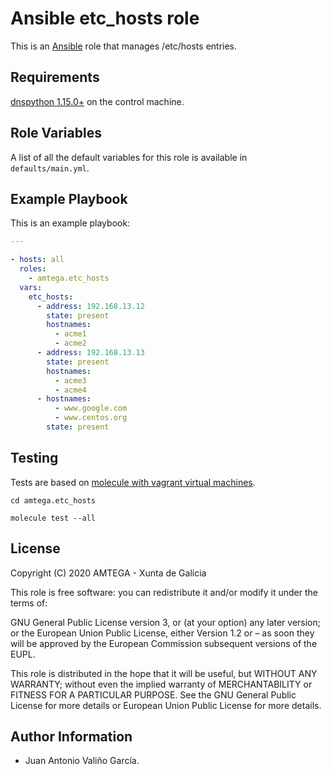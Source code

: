 # Ansible etc_hosts role

This is an [Ansible](http://www.ansible.com) role that manages /etc/hosts entries.

## Requirements

[dnspython 1.15.0+](http://www.dnspython.org) on the control machine.

## Role Variables

A list of all the default variables for this role is available in `defaults/main.yml`.

## Example Playbook

This is an example playbook:

```yaml
---

- hosts: all
  roles:
    - amtega.etc_hosts
  vars:    
    etc_hosts:
      - address: 192.168.13.12
        state: present
        hostnames:
          - acme1
          - acme2
      - address: 192.168.13.13
        state: present
        hostnames:
          - acme3
          - acme4
      - hostnames:
          - www.google.com
          - www.centos.org
        state: present                    
```

## Testing

Tests are based on [molecule with vagrant virtual machines](https://molecule.readthedocs.io/en/latest/installation.html).

```shell
cd amtega.etc_hosts

molecule test --all
```

## License

Copyright (C) 2020 AMTEGA - Xunta de Galicia

This role is free software: you can redistribute it and/or modify it under the terms of:

GNU General Public License version 3, or (at your option) any later version; or the European Union Public License, either Version 1.2 or – as soon they will be approved by the European Commission ­subsequent versions of the EUPL.

This role is distributed in the hope that it will be useful, but WITHOUT ANY WARRANTY; without even the implied warranty of MERCHANTABILITY or FITNESS FOR A PARTICULAR PURPOSE.  See the GNU General Public License for more details or European Union Public License for more details.

## Author Information

- Juan Antonio Valiño García.
